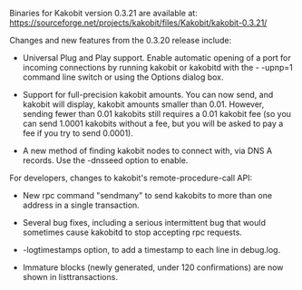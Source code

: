 Binaries for Kakobit version 0.3.21 are available at:
  https://sourceforge.net/projects/kakobit/files/Kakobit/kakobit-0.3.21/

Changes and new features from the 0.3.20 release include:

* Universal Plug and Play support.  Enable automatic opening of a port for incoming connections by running kakobit or kakobitd with the - -upnp=1 command line switch or using the Options dialog box.

* Support for full-precision kakobit amounts.  You can now send, and kakobit will display, kakobit amounts smaller than 0.01.  However, sending fewer than 0.01 kakobits still requires a 0.01 kakobit fee (so you can send 1.0001 kakobits without a fee, but you will be asked to pay a fee if you try to send 0.0001).

* A new method of finding kakobit nodes to connect with, via DNS A records. Use the -dnsseed option to enable.

For developers, changes to kakobit's remote-procedure-call API:

* New rpc command "sendmany" to send kakobits to more than one address in a single transaction.

* Several bug fixes, including a serious intermittent bug that would sometimes cause kakobitd to stop accepting rpc requests. 

* -logtimestamps option, to add a timestamp to each line in debug.log.

* Immature blocks (newly generated, under 120 confirmations) are now shown in listtransactions.
